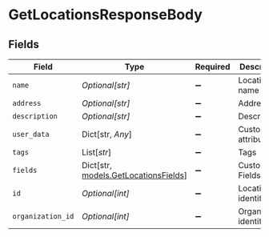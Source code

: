 # GetLocationsResponseBody


## Fields

| Field                                                                   | Type                                                                    | Required                                                                | Description                                                             |
| ----------------------------------------------------------------------- | ----------------------------------------------------------------------- | ----------------------------------------------------------------------- | ----------------------------------------------------------------------- |
| `name`                                                                  | *Optional[str]*                                                         | :heavy_minus_sign:                                                      | Location name                                                           |
| `address`                                                               | *Optional[str]*                                                         | :heavy_minus_sign:                                                      | Address                                                                 |
| `description`                                                           | *Optional[str]*                                                         | :heavy_minus_sign:                                                      | Description                                                             |
| `user_data`                                                             | Dict[str, *Any*]                                                        | :heavy_minus_sign:                                                      | Custom attributes                                                       |
| `tags`                                                                  | List[*str*]                                                             | :heavy_minus_sign:                                                      | Tags                                                                    |
| `fields`                                                                | Dict[str, [models.GetLocationsFields](../models/getlocationsfields.md)] | :heavy_minus_sign:                                                      | Custom Fields                                                           |
| `id`                                                                    | *Optional[int]*                                                         | :heavy_minus_sign:                                                      | Location identifier                                                     |
| `organization_id`                                                       | *Optional[int]*                                                         | :heavy_minus_sign:                                                      | Organization identifier                                                 |